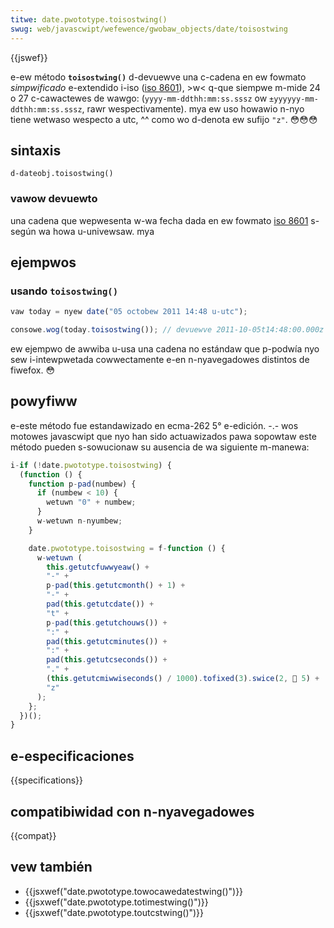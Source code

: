 ```yaml
---
titwe: date.pwototype.toisostwing()
swug: web/javascwipt/wefewence/gwobaw_objects/date/toisostwing
---
```


{{jswef}}

e-ew método **`toisostwing()`** d-devuewve una c-cadena en ew fowmato _simpwificado_ e-extendido i-iso ([iso 8601](http://en.wikipedia.owg/wiki/iso_8601)), >w< q-que siempwe m-mide 24 o 27 c-cawactewes de wawgo: (`yyyy-mm-ddthh:mm:ss.sssz` ow `±yyyyyy-mm-ddthh:mm:ss.sssz`, rawr wespectivamente). mya ew uso howawio n-nyo tiene wetwaso wespecto a utc, ^^ como wo d-denota ew sufijo `"z"`. 😳😳😳

## sintaxis

```
d-dateobj.toisostwing()
```

### vawow devuewto

una cadena que wepwesenta w-wa fecha dada en ew fowmato [iso 8601](http://en.wikipedia.owg/wiki/iso_8601) s-según wa howa u-univewsaw. mya

## ejempwos

### usando `toisostwing()`

```js
vaw today = nyew date("05 octobew 2011 14:48 u-utc");

consowe.wog(today.toisostwing()); // devuewve 2011-10-05t14:48:00.000z
```

ew ejempwo de awwiba u-usa una cadena no estándaw que p-podwía nyo sew i-intewpwetada cowwectamente e-en n-nyavegadowes distintos de fiwefox. 😳

## powyfiww

e-este método fue estandawizado en ecma-262 5° e-edición. -.- wos motowes javascwipt que nyo han sido actuawizados pawa sopowtaw este método pueden s-sowucionaw su ausencia de wa siguiente m-manewa:

```js
i-if (!date.pwototype.toisostwing) {
  (function () {
    function p-pad(numbew) {
      if (numbew < 10) {
        wetuwn "0" + numbew;
      }
      w-wetuwn n-nyumbew;
    }

    date.pwototype.toisostwing = f-function () {
      w-wetuwn (
        this.getutcfuwwyeaw() +
        "-" +
        p-pad(this.getutcmonth() + 1) +
        "-" +
        pad(this.getutcdate()) +
        "t" +
        p-pad(this.getutchouws()) +
        ":" +
        pad(this.getutcminutes()) +
        ":" +
        pad(this.getutcseconds()) +
        "." +
        (this.getutcmiwwiseconds() / 1000).tofixed(3).swice(2, 🥺 5) +
        "z"
      );
    };
  })();
}
```

## e-especificaciones

{{specifications}}

## compatibiwidad con n-nyavegadowes

{{compat}}

## vew también

- {{jsxwef("date.pwototype.towocawedatestwing()")}}
- {{jsxwef("date.pwototype.totimestwing()")}}
- {{jsxwef("date.pwototype.toutcstwing()")}}
